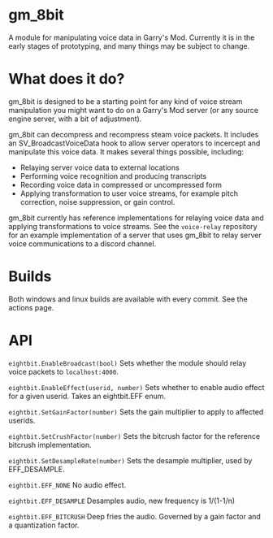 # gm_8bit
A module for manipulating voice data in Garry's Mod. Currently it is in the early stages of prototyping, and many things may be subject to change. 

# What does it do?
gm_8bit is designed to be a starting point for any kind of voice stream manipulation you might want to do on a Garry's Mod server (or any source engine server, with a bit of adjustment). 

gm_8bit can decompress and recompress steam voice packets. It includes an SV_BroadcastVoiceData hook to allow server operators to incercept and manipulate this voice data. It makes several things possible, including:
* Relaying server voice data to external locations
* Performing voice recognition and producing transcripts
* Recording voice data in compressed or uncompressed form
* Applying transformation to user voice streams, for example pitch correction, noise suppression, or gain control. 

gm_8bit currently has reference implementations for relaying voice data and applying transformations to voice streams. See the `voice-relay` repository for an example implementation of a server that uses gm_8bit to relay server voice communications to a discord channel. 

# Builds
Both windows and linux builds are available with every commit. See the actions page. 

# API
`eightbit.EnableBroadcast(bool)` Sets whether the module should relay voice packets to `localhost:4000`.

`eightbit.EnableEffect(userid, number)` Sets whether to enable audio effect for a given userid. Takes an eightbit.EFF enum.

`eightbit.SetGainFactor(number)` Sets the gain multiplier to apply to affected userids.

`eightbit.SetCrushFactor(number)` Sets the bitcrush factor for the reference bitcrush implementation.

`eightbit.SetDesampleRate(number)` Sets the desample multiplier, used by EFF_DESAMPLE.

`eightbit.EFF_NONE` No audio effect.

`eightbit.EFF_DESAMPLE` Desamples audio, new frequency is 1/(1-1/n)

`eightbit.EFF_BITCRUSH` Deep fries the audio. Governed by a gain factor and a quantization factor. 
